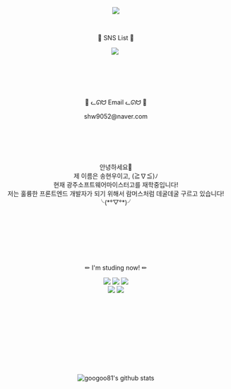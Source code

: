 <p align = "center">
<img src="https://capsule-render.vercel.app/api?type=waving&color=auto&height=300&section=header&text=Hello there!&fontSize=70" />
</p>
<br>
<p align = "center"> 🌠 SNS List 🌠 </p>
<p align = "center">
   <a href="https://www.instagram.com/shw0_noo1221/"><img src="https://img.shields.io/badge/Instagram-E4405F?style=flat-square&logo=Instagram&logoColor=white&link=https://www.instagram.com/hye_inisfree/"/></a>&nbsp
</p>
<br><br><br><br>
<p align = "center"> 📨 ᓚᘏᗢ  Email  ᓚᘏᗢ 📨 </p>
<p align = "center"> shw9052@naver.com </p>
<br><br><br><br>
<p align = "center">
안녕하세요🤗<br> 
제 이름은 송현우이고, (≧∇≦)ﾉ<br>
현재 광주소프트웨어마이스터고를 재학중입니다!<br>
저는 훌륭한 프론트엔드 개발자가 되기 위해서 람머스처럼 데굴데굴 구르고 있습니다! ╰(*°▽°*)╯<br>
</p>
<br><br><br><br><br><br>
<p align = "center"> ✏ I'm studing now! ✏</p>
<p align = "center">
    <img src="https://img.shields.io/badge/C-A8B9CC?style=for-the-badge&logo=C&logoColor=white">
    <img src="https://img.shields.io/badge/html-E34F26?style=for-the-badge&logo=html5&logoColor=white">
    <img src="https://img.shields.io/badge/css-1572B6?style=for-the-badge&logo=css3&logoColor=white"><br>
    <img src="https://img.shields.io/badge/Javascript-ffb13b?style=flat-square&logo=javascript&logoColor=white">
    <img src="https://img.shields.io/badge/React-61DAFB?style=for-the-badge&logo=React&logoColor=white">
</a>
</p>
<br><br><br><br><br><br><br><br><br>
<div align=center>
    
![googoo81's github stats](https://github-readme-stats.vercel.app/api?username=googoo81&show_icons=true)
</div>
